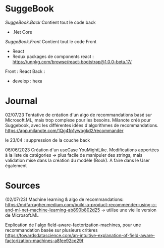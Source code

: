 # SuggeBook

*SuggeBook.Back*
Contient tout le code back
- .Net Core

*SuggeBook.Front*
Contient tout le code Front
- React
- Redux
packages de components react : https://unpkg.com/browse/react-bootstrap@1.0.0-beta.17/

Front : React
Back : 
- develop : hexa

# Journal

02/07/23
Tentative de création d'un algo de recommandations basé sur Microsoft.ML, mais trop complexe pour les besoins. 
Milanote créé pour Suggebook, avec les différentes idées d'algorithmes de recommandations.
https://app.milanote.com/1Qg41p1ywbgkd2/recommander

le 23/04 : suppression de la couche back

06/06/2023
Création d'un useCase YouMightLike. 
Modifications apportées à la liste de catégories -> plus facile de manipuler des strings, mais validation mise dans la création du modèle (Book). A faire dans le User également 


# Sources
(02/07/23)
Machine learning & algo de recommandations:
https://mdfarragher.medium.com/build-a-product-recommender-using-c-and-ml-net-machine-learning-ab890b802d25 -> utilise une vieille version de Microsoft.ML

Explication de l'algo field-aware-factorization-machines, pour une recommandation basée sur plusieurs critères
https://towardsdatascience.com/an-intuitive-explanation-of-field-aware-factorization-machines-a8fee92ce29f